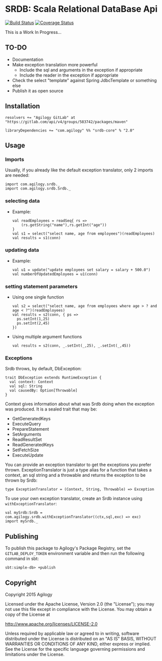 # SRDB: Scala Relational DataBase Api

[![Build Status](https://travis-ci.org/agilogy/srdb-core.svg?branch=master)](https://travis-ci.org/agilogy/srdb-core)
[![Coverage Status](https://coveralls.io/repos/agilogy/srdb-core/badge.svg)](https://coveralls.io/r/agilogy/srdb-core)

This is a Work In Progress...

## TO-DO
- Documentation
- Make exception translation more powerful
    - Include the sql and arguments in the exception if appropriate
    - Include the reader in the exception if appropriate
- Check the select "template" against Spring JdbcTemplate or something else
- Publish it as open source

## Installation

```
resolvers += "Agilogy GitLab" at "https://gitlab.com/api/v4/groups/583742/packages/maven"

libraryDependencies += "com.agilogy" %% "srdb-core" % "2.0"
```

## Usage

### Imports

Usually, if you already like the default exception translator, only 2 imports are needed:

```
import com.agilogy.srdb._
import com.agilogy.srdb.Srdb._
```

### selecting data

- Example:

	```
	val readEmployees = readSeq{ rs =>
		(rs.getString("name"),rs.getInt("age"))
	}
	val s1 = select("select name, age from employees")(readEmployees)
	val results = s1(conn)
	```

### updating data

- Example:

	```
	val u1 = update("update employees set salary = salary + 500.0")
	val numberOfUpdatedEmployees = u1(conn)
	```

### setting statement parameters

- Using one single function

	```
	val s2 = select("select name, age from employees where age > ? and age < ?")(readEmployees)
	val results = s2(conn, { ps =>
	  ps.setInt(1,25)
	  ps.setInt(2,45)
	})
	```

- Using multiple argument functions

	```
	val results = s2(conn, _.setInt(_,25), _.setInt(_,45))
	```

### Exceptions

Srdb throws, by default, DbException:

```
trait DbException extends RuntimeException {
  val context: Context
  val sql: String
  val causedBy: Option[Throwable]
}

```

Context gives information about what was Srdb doing when the exception was produced. It is a sealed trait that may be:

- GetGeneratedKeys
- ExecuteQuery
- PrepareStatement
- SetArguments
- ReadResultSet
- ReadGeneratedKeys
- SetFetchSize
- ExecuteUpdate

You can provide an exception translator to get the exceptions you prefer thrown. ExceptionTranslator is just a type alias for a function that takes a context, an sql string and a throwable and returns the exception to be thrown by Srdb:

```
type ExceptionTranslator = (Context, String, Throwable) => Exception
```

To use your own exception translator, create an Srdb instance using `withExceptionTranslator`:

```
val mySrdb:Srdb = com.agilogy.srdb.withExceptionTranslator((ctx,sql,exc) => exc)
import mySrdb._
```

## Publishing

To publish this package to Agilogy's Package Registry, set the `GITLAB_DEPLOY_TOKEN` environment variable and then run the following command in sbt:

```
sbt:simple-db> +publish
```

## Copyright

Copyright 2015 Agilogy

Licensed under the Apache License, Version 2.0 (the "License"); you may not use this file except in compliance with the 
License. You may obtain a copy of the License at

http://www.apache.org/licenses/LICENSE-2.0

Unless required by applicable law or agreed to in writing, software distributed under the License is distributed on an 
"AS IS" BASIS, WITHOUT WARRANTIES OR CONDITIONS OF ANY KIND, either express or implied. See the License for the specific 
language governing permissions and limitations under the License.
